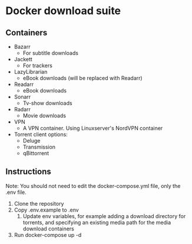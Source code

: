 # Docker download suite

## Containers

* Bazarr
   * For subtitle downloads
* Jackett
    * For trackers
* LazyLibrarian
    * eBook downloads (will be replaced with Readarr)
* Readarr
    * eBook downloads
* Sonarr
    * Tv-show downloads
* Radarr
    * Movie downloads
* VPN
    * A VPN container. Using Linuxserver's NordVPN container
* Torrent client options:
    * Deluge
    * Transmission
    * qBittorrent

## Instructions

Note: You should not need to edit the docker-compose.yml file, only the .env file.

1. Clone the repository
2. Copy .env.example to .env
    1. Update env variables, for example adding a download directory for torrents, and specifying an existing media path for the media download containers
3. Run docker-compose up -d